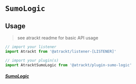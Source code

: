 # `SumoLogic`

## Usage

> see atrackt readme for basic API usage

```js
// import your listener
import Atrackt from '@atrackt/listener-[LISTENER]'

// import your plugin(s)
import AtracktSumoLogic from '@atrackt/plugin-sumo-logic'
```

##### [SumoLogic](https://www.sumologic.com)
